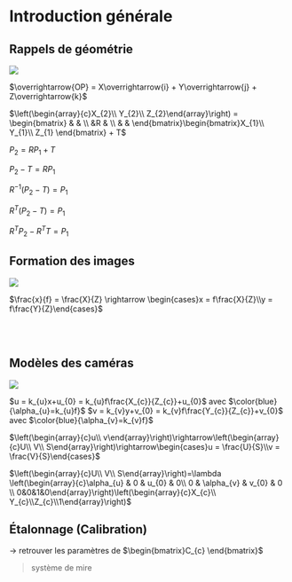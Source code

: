 # Introduction générale

## Rappels de géométrie

![](/home/thibaut/Dropbox/M2-IMAGINA/Vision-Realite/figures/fig1.png)

$\overrightarrow{OP} = X\overrightarrow{i} +  Y\overrightarrow{j} + Z\overrightarrow{k}$

$\left(\begin{array}{c}X_{2}\\ Y_{2}\\ Z_{2}\end{array}\right) = \begin{bmatrix}  &  &  \\  &R & \\ & &  \end{bmatrix}\begin{bmatrix}X_{1}\\ Y_{1}\\ Z_{1} \end{bmatrix} + T$

$P_{2} = RP_{1} + T$

$P_{2}-T= RP_{1}$

$R^{-1}(P_{2}-T)=P_{1}$

$R^{T}(P_{2}-T)=P_{1}$

$R^{T}P_{2}-R^TT = P_{1}$

## Formation des images

![](/home/thibaut/Dropbox/M2-IMAGINA/Vision-Realite/figures/fig2.png)

$\frac{x}{f} = \frac{X}{Z} \rightarrow \begin{cases}x = f\frac{X}{Z}\\y = f\frac{Y}{Z}\end{cases}$

<br />
<br />

## Modèles des caméras

![](/home/thibaut/Dropbox/M2-IMAGINA/Vision-Realite/figures/fig3.png)

$u = k_{u}x+u_{0} = k_{u}f\frac{X_{c}}{Z_{c}}+u_{0}$ avec $\color{blue} {\alpha_{u}=k_{u}f}$
$v = k_{v}y+v_{0} = k_{v}f\frac{Y_{c}}{Z_{c}}+v_{0}$ avec $\color{blue}{\alpha_{v}=k_{v}f}$

$\left(\begin{array}{c}u\\ v\end{array}\right)\rightarrow\left(\begin{array}{c}U\\ V\\ S\end{array}\right)\rightarrow\begin{cases}u = \frac{U}{S}\\v = \frac{V}{S}\end{cases}$

$\left(\begin{array}{c}U\\ V\\ S\end{array}\right)=\lambda \left(\begin{array}{c}\alpha_{u} & 0 & u_{0} & 0\\ 0 & \alpha_{v} & v_{0} & 0 \\ 0&0&1&0\end{array}\right)\left(\begin{array}{c}X_{c}\\ Y_{c}\\Z_{c}\\1\end{array}\right)$

## Étalonnage (Calibration)

$\rightarrow$ retrouver les paramètres de $\begin{bmatrix}C_{c} \end{bmatrix}$

> système de mire

